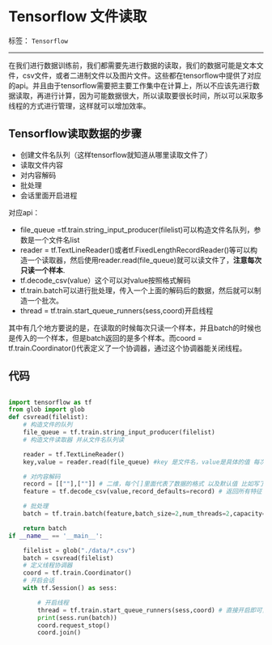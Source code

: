 ﻿# Tensorflow 文件读取

标签： `Tensorflow`

---

在我们进行数据训练前，我们都需要先进行数据的读取，我们的数据可能是文本文件，csv文件，或者二进制文件以及图片文件。这些都在tensorflow中提供了对应的api。并且由于tensorflow需要把主要工作集中在计算上，所以不应该先进行数据读取，再进行计算，因为可能数据很大，所以读取要很长时间，所以可以采取多线程的方式进行管理，这样就可以增加效率。  

## Tensorflow读取数据的步骤  

* 创建文件名队列（这样tensorflow就知道从哪里读取文件了）
* 读取文件内容
* 对内容解码
* 批处理
* 会话里面开启进程

对应api：  

* file_queue =tf.train.string_input_producer(filelist)可以构造文件名队列，参数是一个文件名list
* reader = tf.TextLineReader()或者tf.FixedLengthRecordReader()等可以构造一个读取器，然后使用reader.read(file_queue)就可以读文件了，<b>注意每次只读一个样本</b>.
* tf.decode_csv(value）这个可以对value按照格式解码  
* tf.train.batch可以进行批处理，传入一个上面的解码后的数据，然后就可以制造一个批次。
* thread = tf.train.start_queue_runners(sess,coord)开启线程  

其中有几个地方要说的是，在读取的时候每次只读一个样本，并且batch的时候也是传入的一个样本，但是batch返回的是多个样本。而coord = tf.train.Coordinator()代表定义了一个协调器，通过这个协调器能关闭线程。    

## 代码  

```python  

import tensorflow as tf
from glob import glob
def csvread(filelist):
    # 构造文件的队列
    file_queue = tf.train.string_input_producer(filelist)
    # 构造文件读取器 并从文件名队列读

    reader = tf.TextLineReader()
    key,value = reader.read(file_queue) #key 是文件名，value是具体的值 每次读一个样本

    # 对内容解码
    record = [[""],[""]] # 二维，每个[]里面代表了数据的格式 以及默认值 比如写了1 代表整型默认为1
    feature = tf.decode_csv(value,record_defaults=record) # 返回所有特征

    # 批处理
    batch = tf.train.batch(feature,batch_size=2,num_threads=2,capacity=10)

    return batch
if __name__ == '__main__':

    filelist = glob("./data/*.csv")
    batch = csvread(filelist)
    # 定义线程协调器
    coord = tf.train.Coordinator()
    # 开启会话
    with tf.Session() as sess:

        # 开启线程
        thread = tf.train.start_queue_runners(sess,coord) # 直接开启即可，不用像以前那样自己创建线程了
        print(sess.run(batch))
        coord.request_stop()
        coord.join()
```






